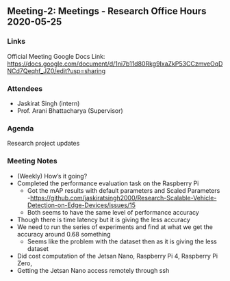 ## Meeting-2: Meetings - Research Office Hours 2020-05-25

### Links
Official Meeting Google Docs Link: https://docs.google.com/document/d/1ni7b11d80Rkg9IxaZkP53CCzmveOqDNCd7Qeqhf_JZ0/edit?usp=sharing

### Attendees
* Jaskirat Singh (intern)
* Prof. Arani Bhattacharya (Supervisor)

### Agenda
Research project updates

### Meeting Notes
* (Weekly) How’s it going?
* Completed the performance evaluation task on the Raspberry Pi
  * Got the mAP results with default parameters and Scaled Parameters -https://github.com/jaskiratsingh2000/Research-Scalable-Vehicle-Detection-on-Edge-Devices/issues/15
  * Both seems to have the same level of performance accuracy
* Though there is time latency but it is giving the less accuracy
* We need to run the series of experiments and find at what we get the accuracy around 0.68 something
  * Seems like the problem with the dataset then as it is giving the less dataset
* Did cost computation of the Jetsan Nano, Raspberry Pi 4, Raspberry Pi Zero,
* Getting the Jetsan Nano access remotely through ssh
